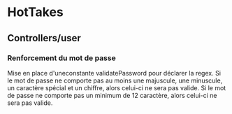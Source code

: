 # HotTakes

## Controllers/user
### Renforcement du mot de passe
Mise en place d'uneconstante validatePassword pour déclarer la regex.
Si le mot de passe ne comporte pas au moins une majuscule, une minuscule, un caractère spécial et un chiffre, alors celui-ci ne sera pas valide.
Si le mot de passe ne comporte pas un minimum de 12 caractère, alors celui-ci ne sera pas valide.